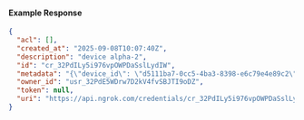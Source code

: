 <!-- Code generated for API Clients. DO NOT EDIT. -->

#### Example Response

```json
{
  "acl": [],
  "created_at": "2025-09-08T10:07:40Z",
  "description": "device alpha-2",
  "id": "cr_32PdILy5i976vpOWPDaSslLydIW",
  "metadata": "{\"device_id\": \"d5111ba7-0cc5-4ba3-8398-e6c79e4e89c2\"}",
  "owner_id": "usr_32PdE5WDrw7D2kV4fvSBJTI9oDZ",
  "token": null,
  "uri": "https://api.ngrok.com/credentials/cr_32PdILy5i976vpOWPDaSslLydIW"
}
```
